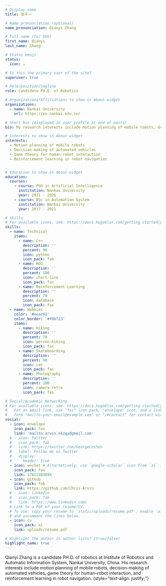 ```yaml
---
# Display name
title: 张千一

# Name pronunciation (optional)
name_pronunciation: Qianyi Zhang

# Full name (for SEO)
first_name: Qianyi
last_name: Zhang

# Status emoji
status:
  icon: ☕️

# Is this the primary user of the site?
superuser: true

# Role/position/tagline
role: Candidate PH.D. of Robotics

# Organizations/Affiliations to show in About widget
organizations:
  - name: Nankai University
    url: https://en.nankai.edu.cn/

# Short bio (displayed in user profile at end of posts)
bio: My research interests include motion planning of mobile robots, decision-making of automated vehicles, and human-robot game theory.

# Interests to show in About widget
interests:
  - Motion planning of mobile robots
  - Decision-making of automated vehicles
  - Game theory for human-robot interaction
  - Reinforcement learning in robot navigation


# Education to show in About widget
education:
  courses:
    - course: PhD in Artificial Intelligence
      institution: Nankai University
      year: 2021 - 2026
    - course: BSc in Automation System
      institution: Nankai University
      year: 2017 - 2021

# Skills
# For available icons, see: https://docs.hugoblox.com/getting-started/page-builder/#icons
skills:
  - name: Technical
    items:
      - name: C++
        description: ''
        percent: 90
        icon: python
        icon_pack: fab
      - name: ROS
        description: ''
        percent: 100
        icon: chart-line
        icon_pack: fas
      - name: Reinforcement Learning
        description: ''
        percent: 70
        icon: database
        icon_pack: fas
  - name: Hobbies
    color: '#eeac02'
    color_border: '#f0bf23'
    items:
      - name: Hiking
        description: ''
        percent: 70
        icon: person-hiking
        icon_pack: fas
      - name: Skateboarding
        description: ''
        percent: 90
        icon: cat
        icon_pack: fas
      - name: Photography
        description: ''
        percent: 100
        icon: camera-retro
        icon_pack: fas

# Social/Academic Networking
# For available icons, see: https://docs.hugoblox.com/getting-started/page-builder/#icons
#   For an email link, use "fas" icon pack, "envelope" icon, and a link in the
#   form "mailto:your-email@example.com" or "/#contact" for contact widget.
social:
  - icon: envelope
    icon_pack: fas
    link: 'mailto:arvin.nkzqy@gmail.com'
  # - icon: twitter
  #   icon_pack: fab
  #   link: https://twitter.com/GeorgeCushen
  #   label: Follow me on Twitter
  #   display:
  #     header: true
  - icon: wechat # Alternatively, use `google-scholar` icon from `ai` icon pack
    icon_pack: fas
    link: 17612203694
  - icon: github
    icon_pack: fab
    link: https://github.com/Chris-Arvin
  # - icon: linkedin
  #   icon_pack: fab
  #   link: https://www.linkedin.com/
  # Link to a PDF of your resume/CV.
  # To use: copy your resume to `static/uploads/resume.pdf`, enable `ai` icons in `params.yaml`,
  # and uncomment the lines below.
  - icon: cv
    icon_pack: ai
    link: uploads/resume.pdf

# Highlight the author in author lists? (true/false)
highlight_name: true
---
```


Qianyi Zhang is a candidate PH.D. of robotics at Institute of Robotics and Automatic Information System, Nankai University, China. His research interests include motion planning of mobile robots, decision-making of automated vehicles, game theory for human-robot interaction, and reinforcement learning in robot navigation. 
{style="text-align: justify;"}
